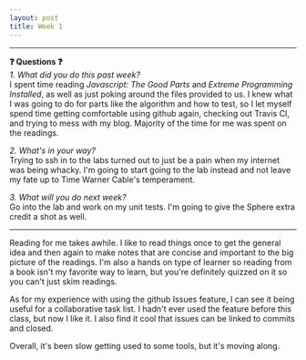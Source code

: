 ```yaml
---
layout: post
title: Week 1
---
```

***  
__:question: Questions :question:__  
*1. What did you do this past week?*  
  I spent time reading _Javascript: The Good Parts_ and _Extreme Programming Installed_, as well as just poking around the files provided to us. 
  I knew what I was going to do for parts like the algorithm and how to test, so I let myself spend time getting comfortable using
  github again, checking out Travis CI, and trying to mess with my blog. Majority of the time for me was spent on the readings.
   
*2. What's in your way?*  
  Trying to ssh in to the labs turned out to just be a pain when my internet was being whacky. 
  I'm going to start going to the lab instead and not leave my fate up to Time Warner Cable's temperament.
  
*3. What will you do next week?*  
  Go into the lab and work on my unit tests. I'm going to give the Sphere extra credit a shot as well.
  
***  

Reading for me takes awhile. I like to read things once to get the general idea and then again to make notes that are concise and 
important to the big picture of the readings. I'm also a hands on type of learner so reading from a book isn't my favorite way to 
learn, but you're definitely quizzed on it so you can't just skim readings.

As for my experience with using the github Issues feature, I can see it being useful for a collaborative task list. I hadn't ever used
the feature before this class, but now I like it. I also find it cool that issues can be linked to commits and closed.

Overall, it's been slow getting used to some tools, but it's moving along.
